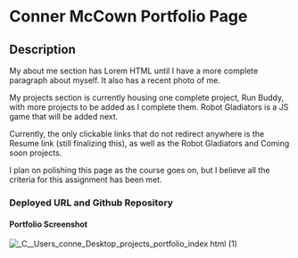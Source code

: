 # Conner McCown Portfolio Page

## Description

My about me section has Lorem HTML until I have a more complete paragraph about myself. It also has a recent photo of me.

My projects section is currently housing one complete project, Run Buddy, with more projects to be added as I complete them. Robot Gladiators is a JS game that will be added next.

Currently, the only clickable links that do not redirect anywhere is the Resume link (still finalizing this), as well as the Robot Gladiators and Coming soon projects.

I plan on polishing this page as the course goes on, but I believe all the criteria for this assignment has been met.

### Deployed URL and Github Repository

#### Portfolio Screenshot

![_C__Users_conne_Desktop_projects_portfolio_index html (1)](https://user-images.githubusercontent.com/6404921/152212112-1676ac1c-f555-4548-94db-e84db2c30d3f.png)
